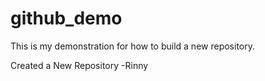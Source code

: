 # github_demo
This is my demonstration for how to build a new repository.


Created a New Repository -Rinny